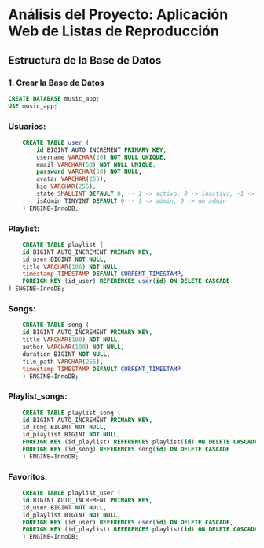 
# Análisis del Proyecto: Aplicación Web de Listas de Reproducción

## Estructura de la Base de Datos
### 1. Crear la Base de Datos

```sql
CREATE DATABASE music_app;
USE music_app;
```


### Usuarios:
```sql
    CREATE TABLE user (
        id BIGINT AUTO_INCREMENT PRIMARY KEY,
        username VARCHAR(20) NOT NULL UNIQUE,
        email VARCHAR(50) NOT NULL UNIQUE,
        password VARCHAR(50) NOT NULL,
        avatar VARCHAR(255),
        bio VARCHAR(255),
        state SMALLINT DEFAULT 0, -- 1 -> activo, 0 -> inactivo, -1 -> baneado
        isAdmin TINYINT DEFAULT 0 -- 1 -> admin, 0 -> no admin
    ) ENGINE=InnoDB;
```

### Playlist:
```sql
    CREATE TABLE playlist (
    id BIGINT AUTO_INCREMENT PRIMARY KEY,
    id_user BIGINT NOT NULL,
    title VARCHAR(100) NOT NULL,
    timestamp TIMESTAMP DEFAULT CURRENT_TIMESTAMP,
    FOREIGN KEY (id_user) REFERENCES user(id) ON DELETE CASCADE
) ENGINE=InnoDB;
```

### Songs:
```sql
    CREATE TABLE song (
    id BIGINT AUTO_INCREMENT PRIMARY KEY,
    title VARCHAR(100) NOT NULL,
    author VARCHAR(100) NOT NULL,
    duration BIGINT NOT NULL,
    file_path VARCHAR(255),
    timestamp TIMESTAMP DEFAULT CURRENT_TIMESTAMP
    ) ENGINE=InnoDB;
```


### Playlist_songs:
```sql
    CREATE TABLE playlist_song (
    id BIGINT AUTO_INCREMENT PRIMARY KEY,
    id_song BIGINT NOT NULL,
    id_playlist BIGINT NOT NULL,
    FOREIGN KEY (id_playlist) REFERENCES playlist(id) ON DELETE CASCADE,
    FOREIGN KEY (id_song) REFERENCES song(id) ON DELETE CASCADE
    ) ENGINE=InnoDB;
```


### Favoritos:
```sql
    CREATE TABLE playlist_user (
    id BIGINT AUTO_INCREMENT PRIMARY KEY,
    id_user BIGINT NOT NULL,
    id_playlist BIGINT NOT NULL,
    FOREIGN KEY (id_user) REFERENCES user(id) ON DELETE CASCADE,
    FOREIGN KEY (id_playlist) REFERENCES playlist(id) ON DELETE CASCADE
    ) ENGINE=InnoDB;
```